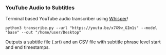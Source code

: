 ### YouTube Audio to Subtitles
Terminal based YouTube audio transcriber using [Whisper](https://github.com/openai/whisper)!
```
python3 transcribe.py --url "https://youtu.be/x7X9w_GIm1s" --model "base" --out "/home/user/Desktop"
```
Outputs a subtitle file (.srt) and an CSV file with subtitle phrase level start and end timestamps.
